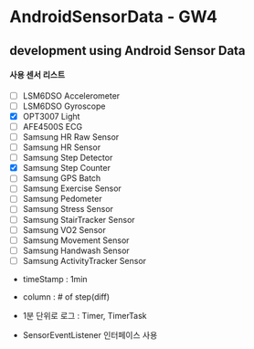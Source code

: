 # AndroidSensorData - GW4

## development using Android Sensor Data

#### 사용 센서 리스트
- [ ] LSM6DSO Accelerometer
- [ ] LSM6DSO Gyroscope
- [X] OPT3007 Light
- [ ] AFE4500S ECG
- [ ] Samsung HR Raw Sensor
- [ ] Samsung HR Sensor
- [ ] Samsung Step Detector
- [X] Samsung Step Counter
- [ ] Samsung GPS Batch
- [ ] Samsung Exercise Sensor
- [ ] Samsung Pedometer
- [ ] Samsung Stress Sensor
- [ ] Samsung StairTracker Sensor
- [ ] Samsung VO2 Sensor
- [ ] Samsung Movement Sensor
- [ ] Samsung Handwash Sensor
- [ ] Samsung ActivityTracker Sensor

* timeStamp : 1min
* column : # of step(diff)


* 1분 단위로 로그 : Timer, TimerTask
* SensorEventListener 인터페이스 사용
